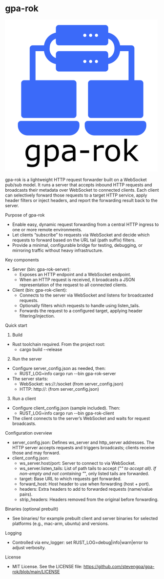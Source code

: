 # gpa-rok

![gpa-rok logo](public/gpa-rok-with-label.png)

gpa-rok is a lightweight HTTP request forwarder built on a WebSocket pub/sub model. It runs a server that accepts inbound HTTP requests and broadcasts their metadata over WebSocket to connected clients. Each client can selectively forward those requests to a target HTTP service, apply header filters or inject headers, and report the forwarding result back to the server.

Purpose of gpa-rok
- Enable easy, dynamic request forwarding from a central HTTP ingress to one or more remote environments.
- Let clients “subscribe” to requests via WebSocket and decide which requests to forward based on the URL tail (path suffix) filters.
- Provide a minimal, configurable bridge for testing, debugging, or mirroring traffic without heavy infrastructure.

Key components
- Server (bin: gpa-rok-server):
  - Exposes an HTTP endpoint and a WebSocket endpoint.
  - When an HTTP request is received, it broadcasts a JSON representation of the request to all connected clients.
- Client (bin: gpa-rok-client):
  - Connects to the server via WebSocket and listens for broadcasted requests.
  - Optionally filters which requests to handle using listen_tails.
  - Forwards the request to a configured target, applying header filtering/injection.

Quick start
1) Build
- Rust toolchain required. From the project root:
  - cargo build --release

2) Run the server
- Configure server_config.json as needed, then:
  - RUST_LOG=info cargo run --bin gpa-rok-server
- The server starts:
  - WebSocket: ws://<host>:<port>/socket (from server_config.json)
  - HTTP: http://<host>:<port> (from server_config.json)

3) Run a client
- Configure client_config.json (sample included). Then:
  - RUST_LOG=info cargo run --bin gpa-rok-client
- The client connects to the server’s WebSocket and waits for request broadcasts.

Configuration overview
- server_config.json: Defines ws_server and http_server addresses. The HTTP server accepts requests and triggers broadcasts; clients receive those and may forward.
- client_config.json:
  - ws_server.host/port: Server to connect to via WebSocket.
  - ws_server.listen_tails: List of path tails to accept ("*" to accept all). If non-empty and not containing "*", only listed tails are forwarded.
  - target: Base URL to which requests get forwarded.
  - forward_host: Host header to use when forwarding (host + port).
  - headers: Extra headers to add to forwarded requests (name/value pairs).
  - strip_headers: Headers removed from the original before forwarding.

Binaries (optional prebuilt)
- See binaries/ for example prebuilt client and server binaries for selected platforms (e.g., mac-arm, ubuntu) and versions.

Logging
- Controlled via env_logger: set RUST_LOG=debug|info|warn|error to adjust verbosity.

License
- MIT License. See the LICENSE file: https://github.com/stevengpa/gpa-rok/blob/main/LICENSE
